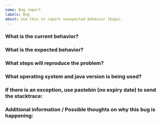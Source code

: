 ```yaml
---
name: Bug report
labels: Bug
about: Use this to report unexpected behavior (bugs).
---
```

### What is the current behavior?


### What is the expected behavior?


### What steps will reproduce the problem?


### What operating system and java version is being used?


### If there is an exception, use pastebin (no expiry date) to send the stacktrace:


### Additional information / Possible thoughts on why this bug is happening:

